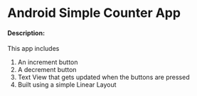 # Android Simple Counter App
#### Description:
This app includes 
1. An increment button
2. A decrement button
3. Text View that gets updated when the buttons are pressed
4. Built using a simple Linear Layout
